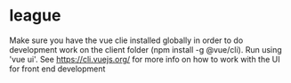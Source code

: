 # league

Make sure you have the vue clie installed globally in order to do development work on the client folder (npm install -g @vue/cli).
Run using 'vue ui'.  See https://cli.vuejs.org/ for more info on how to work with the UI for front end development

